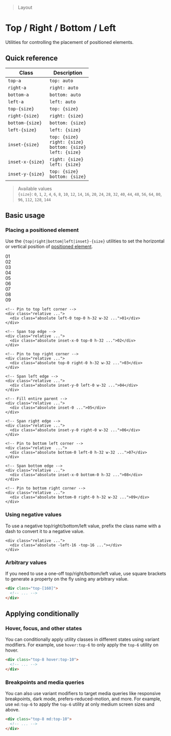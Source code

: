 > Layout

# Top / Right / Bottom / Left

Utilities for controlling the placement of positioned elements.

## Quick reference

| Class            | Description                                                            |
|------------------|------------------------------------------------------------------------|
| `top-a`          | `top: auto`                                                            |
| `right-a`        | `right: auto`                                                          |
| `bottom-a`       | `bottom: auto`                                                         |
| `left-a`         | `left: auto`                                                           |
| `top-{size}`     | `top: {size}`                                                          |
| `right-{size}`   | `right: {size}`                                                        |
| `bottom-{size}`  | `bottom: {size}`                                                       |
| `left-{size}`    | `left: {size}`                                                         |
| `inset-{size}`   | `top: {size}`<br>`right: {size}`<br>`bottom: {size}`<br>`left: {size}` |
| `inset-x-{size}` | `right: {size}`<br>`left: {size}`                                      |
| `inset-y-{size}` | `top: {size}`<br>`bottom: {size}`                                      |

<!--
 !TODO: Does this thing support: Full?, Fractions? other?
-->

> Available values <br />
> `{size}`: `0`, `1`, `2`, `4`, `6`, `8`, `10`, `12`, `14`, `16`, `20`, `24`, `28`, `32`, `40`, `44`, `48`, `56`, `64`, `80`, `96`, `112`, `128`, `144` <br />

## Basic usage

### Placing a positioned element
Use the `{top|right|bottom|left|inset}-{size}` utilities to set the horizontal or vertical position of [positioned element](./position).

<example-container>
  <div class="grid grid-cols-3 gap-16">
    <div class="relative ex-bg--striped ex-bg--purple aspect-2/1 rounded-8">
      <div class="absolute left-0 top-0 h-32 w-32 ex-box rounded-8 pd-bg-violet-600">01</div>
    </div>
    <div class="relative ex-bg--striped ex-bg--purple aspect-2/1 rounded-8">
      <div class="absolute top-0 inset-x-0 h-32 ex-box rounded-8 pd-bg-violet-600">02</div>
    </div>
    <div class="relative ex-bg--striped ex-bg--purple aspect-2/1 rounded-8">
      <div class="absolute right-0 left-a top-0 h-32 w-32 ex-box rounded-8 pd-bg-violet-600">03</div>
    </div>
    <div class="relative ex-bg--striped ex-bg--purple aspect-2/1 rounded-8">
      <div class="absolute left-0 top-0 bottom-0 w-32 ex-box rounded-8 pd-bg-violet-600">04</div>
    </div>
    <div class="relative ex-bg--striped ex-bg--purple aspect-2/1 rounded-8">
      <div class="absolute inset-0 ex-box rounded-8 pd-bg-violet-600">05</div>
    </div>
    <div class="relative ex-bg--striped ex-bg--purple aspect-2/1 rounded-8">
      <div class="absolute right-0 left-a inset-y-0 w-32 ex-box rounded-8 pd-bg-violet-600">06</div>
    </div>
    <div class="relative ex-bg--striped ex-bg--purple aspect-2/1 rounded-8">
      <div class="absolute left-0 bottom-0 h-32 top-a w-32 ex-box rounded-8 pd-bg-violet-600">07</div>
    </div>
    <div class="relative ex-bg--striped ex-bg--purple aspect-2/1 rounded-8">
      <div class="absolute inset-x-0 bottom-0 top-a h-32 ex-box rounded-8 pd-bg-violet-600">08</div>
    </div>
    <div class="relative ex-bg--striped ex-bg--purple aspect-2/1 rounded-8">
      <div class="absolute right-0 bottom-0 left-a top-a h-32 w-32 ex-box rounded-8 pd-bg-violet-600">09</div>
    </div>
  </div>
</example-container>

```html{3,8,13,18,23,28,33,38,43}
<!-- Pin to top left corner -->
<div class="relative ...">
  <div class="absolute left-0 top-0 h-32 w-32 ...">01</div>
</div>

<!-- Span top edge -->
<div class="relative ...">
  <div class="absolute inset-x-0 top-0 h-32 ...">02</div>
</div>

<!-- Pin to top right corner -->
<div class="relative ...">
  <div class="absolute top-0 right-0 h-32 w-32 ...">03</div>
</div>

<!-- Span left edge -->
<div class="relative ...">
  <div class="absolute inset-y-0 left-0 w-32 ...">04</div>
</div>

<!-- Fill entire parent -->
<div class="relative ...">
  <div class="absolute inset-0 ...">05</div>
</div>

<!-- Span right edge -->
<div class="relative ...">
  <div class="absolute inset-y-0 right-0 w-32 ...">06</div>
</div>

<!-- Pin to bottom left corner -->
<div class="relative  ...">
  <div class="absolute bottom-0 left-0 h-32 w-32 ...">07</div>
</div>

<!-- Span bottom edge -->
<div class="relative ...">
  <div class="absolute inset-x-0 bottom-0 h-32 ...">08</div>
</div>

<!-- Pin to bottom right corner -->
<div class="relative ...">
  <div class="absolute bottom-0 right-0 h-32 w-32 ...">09</div>
</div>
```

### Using negative values
To use a negative top/right/bottom/left value, prefix the class name with a dash to convert it to a negative value.

<example-container>
  <div class="ex-bg--striped ex-bg--indigo relative rounded-8 max-w-144 h-96 mx-auto">
    <div class="ex-box rounded-8 absolute -left-16 -top-16 h-64 w-64 pd-bg-indigo-600"> </div>
  </div>
</example-container>

```html{2}
<div class="relative ...">
  <div class="absolute -left-16 -top-16 ..."></div>
</div>
```

### Arbitrary values
If you need to use a one-off top/right/bottom/left value, use square brackets to generate a property on the fly using any arbitrary value.

```html
<div class="top-[160]">
  <!-- ... -->
</div>
```

## Applying conditionally

### Hover, focus, and other states
You can conditionally apply utility classes in different states using variant modifiers. For example, use `hover:top-6` to only apply the `top-6` utility on hover.

```html
<div class="top-8 hover:top-10">
  <!-- ... -->
</div>
```

### Breakpoints and media queries
You can also use variant modifiers to target media queries like responsive breakpoints, dark mode, prefers-reduced-motion, and more. For example, use `md:top-6` to apply the `top-6` utility at only medium screen sizes and above.

```html
<div class="top-8 md:top-10">
  <!-- ... -->
</div>
```
